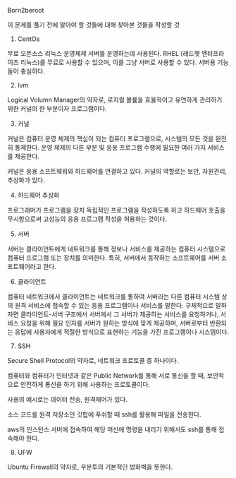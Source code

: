 Born2beroot

이 문제를 풀기 전에 알아야 할 것들에 대해 찾아본 것들을 작성할 것

1. CentOs

무료 오픈소스 리눅스 운영체제
서버를 운영하는데 사용된다.
RHEL (레드헷 엔터프라이즈 리눅스)를 무료로 사용할 수 있으며, 이를 그냥 서버로 사용할 수 있다.
서버용 기능들이 충실하다.

2. lvm

Logical Volumn Manager의 약자로, 로지컬 볼륨을 효율적이고 유연하게 관리하기 위한 커널의 한 부분이자 프로그램이다.

3. 커널

커널은 컴퓨터 운영 체제의 핵심이 되는 컴퓨터 프로그램으로, 시스템의 모든 것을 완전히 통제한다. 운영 체제의 다른 부분 및 응용 프로그램 수행에 필요한 여러 가지 서비스를 제공한다.

커널은 응용 소프트웨워와 하드웨어를 연결하고 있다.
커널의 역할로는 보안, 자원관리, 추상화가 있다.

4. 하드웨어 추상화

프로그래머가 프로그램을 장치 독립적인 프로그램을 작성하도록 하고 하드웨어 호출을 무시함으로써 고성능의 응용 프로그램 작성을 허용하는 것이다.

5. 서버

서버는 클라이언트에게 네트워크를 통해 정보나 서비스를 제공하는 컴퓨터 시스템으로 컴퓨터 프로그램 또는 장치를 의미한다. 특히, 서버에서 동작하는 소프트웨어를 서버 소프트웨어라고 한다.

6. 클라이언트

컴퓨터 네트워크에서 클라이언트는 네트워크를 통하여 서버라는 다른 컴퓨터 시스템 상의 원격 서비스에 접속할 수 있는 응용 프로그램이나 서비스를 말한다.
구체적으로 말하자면 클라이언트-서버 구조에서 서버에서 그 서버가 제공하는 서비스를 요청하거나, 서비스 요청을 위해 필요 인자를 서버가 원하는 방식에 맞게 제공하며, 서버로부터 반환되는 응답에 사용자에게 적절한 방식으로 표현하는 기능을 가진 프로그램이나 시스템이다.

7. SSH

Secure Shell Protocol의 약자로, 네트워크 프로토콜 중 하나이다.

컴퓨터와 컴퓨터가 인터넷과 같은 Public Network를 통해 서로 통신을 할 때, 보안적으로 안전하게 통신을 하기 위해 사용하는 프로토콜이다. 

사용의 예시로는 데이터 전송, 원격제어가 있다.

소스 코드를 원격 저장소인 깃헙에 푸쉬할 때 ssh를 활용해 파일을 전송한다.

aws의 인스턴스 서버에 접속하여 해당 머신에 명령을 내리기 위해서도 ssh를 통해 접속해야 한다.

8. UFW

Ubuntu Firewall의 약자로, 우분투의 기본적인 방화벽을 뜻한다.

